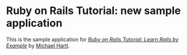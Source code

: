 # Ruby on Rails Tutorial: new sample application

This is the sample application for
[*Ruby on Rails Tutorial: Learn Rails by Example*](http://railstutorial.org/)
by [Michael Hartl](http://michaelhartl.com/).